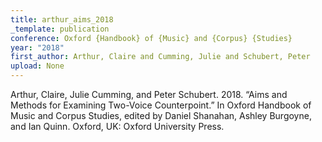 ```yaml
---
title: arthur_aims_2018
_template: publication
conference: Oxford {Handbook} of {Music} and {Corpus} {Studies}
year: "2018"
first_author: Arthur, Claire and Cumming, Julie and Schubert, Peter
upload: None
---
```

Arthur, Claire, Julie Cumming, and Peter Schubert. 2018. “Aims and Methods for Examining Two-Voice Counterpoint.” In Oxford Handbook of Music and Corpus Studies, edited by Daniel Shanahan, Ashley Burgoyne, and Ian Quinn. Oxford, UK: Oxford University Press.